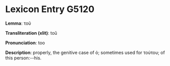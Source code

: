 # Lexicon Entry G5120

**Lemma**: τοῦ

**Transliteration (xlit)**: toû

**Pronunciation**: too

**Description**:
properly, the genitive case of ὁ; sometimes used for τούτου; of this person:--his.
